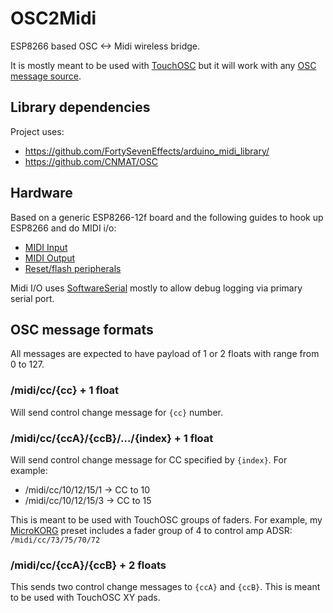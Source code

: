 # OSC2Midi

ESP8266 based OSC <-> Midi wireless bridge.

It is mostly meant to be used with [TouchOSC][1] but it will work with
any [OSC message source][2].

## Library dependencies

Project uses:
  * https://github.com/FortySevenEffects/arduino_midi_library/
  * https://github.com/CNMAT/OSC

## Hardware

Based on a generic ESP8266-12f board and the following guides to hook
up ESP8266 and do MIDI i/o:

  * [MIDI Input][4]
  * [MIDI Output][3]
  * [Reset/flash peripherals][6]

Midi I/O uses [SoftwareSerial][5] mostly to allow debug logging via
primary serial port.

## OSC message formats

All messages are expected to have payload of 1 or 2 floats with range
from 0 to 127.

### /midi/cc/{cc} + 1 float

Will send control change message for `{cc}` number.

### /midi/cc/{ccA}/{ccB}/.../{index} + 1 float

Will send control change message for CC specified by `{index}`. For
example:

  * /midi/cc/10/12/15/1 -> CC to 10
  * /midi/cc/10/12/15/3 -> CC to 15

This is meant to be used with TouchOSC groups of faders. For example,
my [MicroKORG][7] preset includes a fader group of 4 to control
amp ADSR: `/midi/cc/73/75/70/72`

### /midi/cc/{ccA}/{ccB} + 2 floats

This sends two control change messages to `{ccA}` and `{ccB}`. This is
meant to be used with TouchOSC XY pads.

[1]: http://hexler.net/software/touchosc
[2]: https://en.wikipedia.org/wiki/Open_Sound_Control
[3]: https://www.arduino.cc/en/Tutorial/Midi
[4]: http://libremusicproduction.com/tutorials/arduino-and-midi-in
[5]: https://www.arduino.cc/en/Reference/SoftwareSerial
[6]: http://www.agcross.com/2015/09/the-esp8266-wifi-chip-part-3-flashing-custom-firmware/
[7]: http://www.korg.com/us/products/synthesizers/microkorg/
